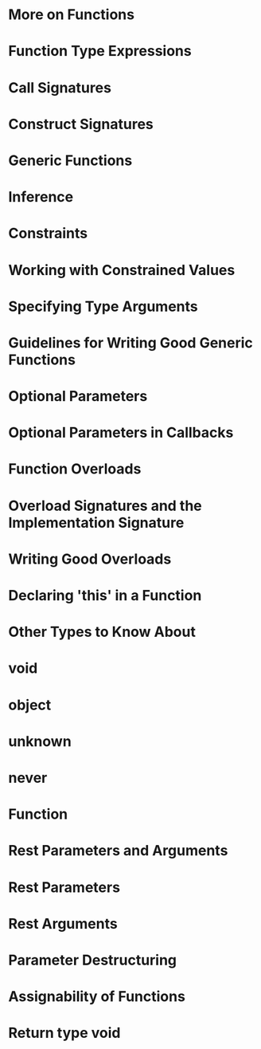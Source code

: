 # More on Functions

# Function Type Expressions
# Call Signatures
# Construct Signatures
# Generic Functions
  # Inference
  # Constraints
  # Working with Constrained Values
  # Specifying Type Arguments
  # Guidelines for Writing Good Generic Functions
# Optional Parameters
  # Optional Parameters in Callbacks
# Function Overloads
  # Overload Signatures and the Implementation Signature
  # Writing Good Overloads
# Declaring 'this' in a Function
# Other Types to Know About
  # void
  # object
  # unknown
  # never
  # Function
# Rest Parameters and Arguments
  # Rest Parameters
  # Rest Arguments
# Parameter Destructuring
# Assignability of Functions
  # Return type void
